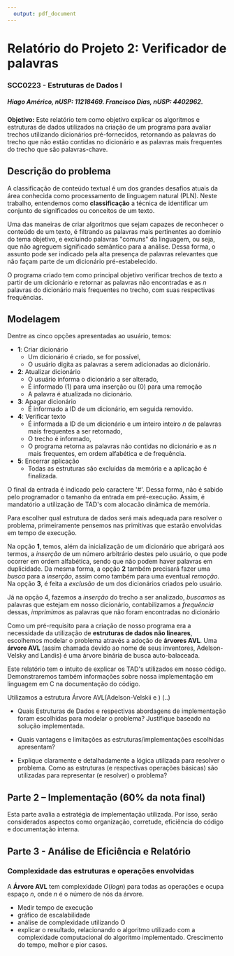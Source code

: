 ```yaml
---
  output: pdf_document
---
```


# Relatório do Projeto 2: Verificador de palavras
### SCC0223 - Estruturas de Dados I

##### Hiago Américo, nUSP: 11218469. Francisco Dias, nUSP: 4402962.

**Objetivo:** Este relatório tem como objetivo explicar os algoritmos e estruturas de dados utilizados na criação de um programa para avaliar trechos utilizando dicionários pré-fornecidos, retornando as palavras do trecho que não estão contidas no dicionário e as palavras mais frequentes do trecho que são palavras-chave.

## Descrição do problema

A classificação de conteúdo textual é um dos grandes desafios atuais da área conhecida como processamento de linguagem natural (PLN). Neste trabalho, entendemos como **classificação** a técnica de identificar um conjunto de significados ou conceitos de um texto.

Uma das maneiras de criar algoritmos que sejam capazes de reconhecer o conteúdo de um texto, é filtrando as palavras mais pertinentes ao domínio do tema objetivo, e excluindo palavras "comuns" da linguagem, ou seja, que não agreguem significado semântico para a análise. Dessa forma, o assunto pode ser indicado pela alta presença de palavras relevantes que não façam parte de um dicionário pré-estabelecido.

O programa criado tem como principal objetivo verificar trechos de texto a partir de um dicionário e retornar as palavras não encontradas e as $n$ palavras do dicionário mais frequentes no trecho, com suas respectivas frequências.

## Modelagem

Dentre as cinco opções apresentadas ao usuário, temos:

- **1**: Criar dicionário
  - Um dicionário é criado, se for possível,
  - O usuário digita as palavras a serem adicionadas ao dicionário.
- **2**: Atualizar dicionário
  - O usuário informa o dicionário a ser alterado,
  - É informado (1) para uma inserção ou (0) para uma remoção
  - A palavra é atualizada no dicionário.
- **3**: Apagar dicionário
  - É informado a ID de um dicionário, em seguida removido.
- **4**: Verificar texto
  - É informada a ID de um dicionário e um inteiro inteiro $n$ de palavras mais frequentes a ser retornado,
  - O trecho é informado,
  - O programa retorna as palavras não contidas no dicionário e as $n$ mais frequentes, em ordem alfabética e de frequência.
- **5**: Encerrar aplicação
  - Todas as estruturas são excluídas da memória e a aplicação é finalizada.

O final da entrada é indicado pelo caractere '#'. Dessa forma, não é sabido pelo programador o tamanho da entrada em pré-execução. Assim, é mandatório a utilização de TAD's com alocacão dinâmica de memória.

Para escolher qual estrutura de dados será mais adequada para resolver o problema, primeiramente pensemos nas primitivas que estarão envolvidas em tempo de execução.

Na opção **1**, temos, além da inicialização de um dicionário que abrigará aos termos, a *inserção* de um número arbitrário destes pelo usuário, o que pode ocorrer em ordem alfabética, sendo que não podem haver palavras em duplicidade. Da mesma forma, a opção **2** também precisará fazer uma *busca* para a *inserção*, assim como também para uma eventual *remoção*. Na opção **3**, é feita a *exclusão* de um dos dicionários criados pelo usuário.

Já na opção 4, fazemos a *inserção* do trecho a ser analizado, *buscamos* as palavras que estejam em nosso dicionário, contabilizamos a *frequência* dessas, *imprimimos* as palavras que não foram encontradas no dicionário


Como um pré-requisito para a criação de nosso programa era a necessidade da utilização de **estruturas de dados não lineares**, escolhemos modelar o problema através a adoção de **árvores AVL**. Uma **árvore AVL** (assim chamada devido ao nome de seus inventores, Adelson-Velsky and Landis) é uma árvore binária de busca auto-balaceada.

Este relatório tem o intuito de explicar os TAD's utilizados em nosso código. Demonstraremos também informações sobre nossa implementação em linguagem em C na documentação do código.

Utilizamos a estrutura Árvore AVL(Adelson-Velskii e ) (..)

- Quais  Estruturas  de  Dados  e  respectivas  abordagens  de  implementação foram escolhidas para modelar o problema? Justifique baseado na solução implementada.

- Quais  vantagens  e  limitações  as  estruturas/implementações escolhidas apresentam?
- Explique claramente e detalhadamente a lógica utilizada para resolver o problema. Como   as   estruturas   (e   respectivas   operações   básicas)   são   utilizadas para representar (e resolver) o problema?

## Parte 2 – Implementação (60% da nota final)
Esta   parte   avalia   a   estratégia   de   implementação   utilizada.   Por   isso,   serão   considerados    aspectos    como    organização,    corretude, eficiência do    código    e    documentação interna.

## Parte 3 - Análise de Eficiência e Relatório
### Complexidade das estruturas e operações envolvidas

A **Árvore AVL** tem complexidade $O(log n)$ para todas as operações e ocupa espaço $n$, onde $n$ é o número de nós da árvore.




- Medir tempo de execução
- gráfico de escalabilidade
- análise de complexidade utilizando O
- explicar o resultado, relacionando o algoritmo utilizado com a complexidade computacional do
algoritmo implementado. Crescimento do tempo, melhor e pior casos.